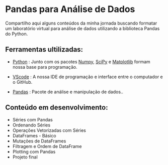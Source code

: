# Pandas para Análise de Dados

Compartilho aqui alguns conteúdos da minha jornada  buscando formatar um laboratório virtual para análise de dados utilizando a biblioteca Pandas do Python.

## Ferramentas ultilizadas:

- [Python](https://www.python.org/) : Junto com os pacotes [Numpy](https://numpy.org/), [SciPy](https://scipy.org/) e [Matplotlib](https://matplotlib.org/) formam nossa base para programação.

- [VScode](https://code.visualstudio.com/) : A nossa IDE de programação e interface entre o computador e o GitHub. 

- [Pandas](https://www.manim.community/) : Pacote de análise e manipulação de dados..

## Conteúdo em desenvolvimento:

- Séries com Pandas
- Ordenando Séries
- Operações Vetorizadas com Séries
- DataFrames - Básico
- Mutações de DataFrames 
- Filtragem e Ordem de DataFrame
- Plotting com Pandas
- Projeto final
